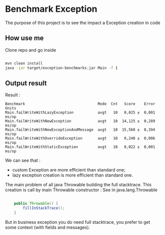 # Benchmark Exception

The purpose of this project is to see the impact a Exception creation in code

How use me
----------
Clone repo and go inside 
```bash

mvn clean install
java -jar target/exception-benchmarks.jar Main -f 1

```

Output result 
-------------

Result : 
```
Benchmark                                 Mode  Cnt   Score    Error  Units
Main.failWriteWithLazyException           avgt   10   0,025 ±  0,001  ms/op
Main.failWriteWithNewException            avgt   10  14,125 ±  0,289  ms/op
Main.failWriteWithNewExceptionAndMessage  avgt   10  15,560 ±  0,394  ms/op
Main.failWriteWithOverrideException       avgt   10   0,240 ±  0,006  ms/op
Main.failWriteWithStaticException         avgt   10   0,022 ±  0,001  ms/op
```

We can see that :
- custom Exception are more efficient than standard one;
- lazy exception creation is more efficient than standard one.

The main problem of all java Throwable building the full stacktrace. This creation is call by main Throwable constructor :
See in java.lang.Throwable
```java  
    
    public Throwable() {
        fillInStackTrace();
    }
```
But in business exception you do need full stacktrace, you prefer to get some context (with fields and messages).
